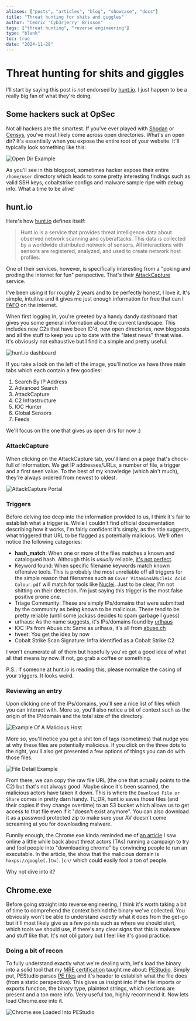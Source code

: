 ```yaml
---
aliases: ["posts", "articles", "blog", "showcase", "docs"]
title: "Threat hunting for shits and giggles"
author: "Cedric 'Cyb3rjerry' Brisson"
tags: ["threat hunting", "reverse engineering"]
type: "blank"
toc: true
date: "2024-11-28"
---
```


# Threat hunting for shits and giggles

I'll start by saying this post is _not_ endorsed by [hunt.io](https://hunt.io/). I just happen to be a really big fan of what they're doing.


## Some hackers suck at OpSec

Not all hackers are the smartest. If you've ever played with [Shodan](https://shodan.io) or [Censys](https://censys.com), you've most likely come across open directories. What's an open dir? It's essentially when you expose the entire root of your website. It'll typically look something like this:

![Open Dir Example](/images/open-dir-example.png)

As you'll see in this blogpost, sometimes hacker expose their entire `/home/user` directory which leads to some pretty interesting findings such as valid SSH keys, cobaltstrike configs and malware sample ripe with debug info. What a time to be alive!

## hunt.io

Here's how [hunt.io](https://hunt.io/) defines itself:

> Hunt.io is a service that provides threat intelligence data about observed network scanning and cyberattacks. This data is collected by a worldwide distributed network of sensors. All interactions with sensors are registered, analyzed, and used to create network host profiles.

One of their services, however, is specifically interesting from a "poking and proding the internet for fun" perspective. That's their [AttackCapture](https://hunt.io/features/attackcapture) service.

I've been using it for roughly 2 years and to be perfectly honest, I love it. It's simple, intuitive and it gives me just enough information for free that can I [FAFO](https://en.wiktionary.org/wiki/FAFO#English) on the internet.

When first logging in, you're greeted by a handy dandy dashboard that gives you some general information about the current landscape. This includes new C2s that have been ID'd, new open directories, new blogposts and all the stuff to keep you up to date with the "latest news" threat wise. It's obviously not exhaustive but I find it a simple and pretty useful.

![hunt.io dashboard](/images/huntio-dashboard.png)

If you take a look on the left of the image, you'll notice we have three main tabs which each contain a few goodies:

1. Search By IP Address
2. Advanced Search
3. AttackCapture
4. C2 Infrastructure
5. IOC Hunter
6. Global Sensors
7. Feeds

We'll focus on the one that gives us open dirs for now :)

### AttackCapture

When clicking on the AttackCapture tab, you'll land on a page that's chock-full of information. We get IP addresses/URLs, a number of file, a trigger and a first seen value. To the best of my knowledge (which ain't much), they're always ordered from newest to oldest.

![AttackCapture Portal](/images/attackcapture-portal.png)

### Triggers

Before delving too deep into the information provided to us, I think it's fair to establish what a trigger is. While I couldn't find official documentation describing how it works, I'm fairly confident it's simply, as the title suggests, what triggered that URL to be flagged as potentially malicious. We'll often notice the following categories:

- **hash_match**: When one or more of the files matches a known and catalogued hash. Although this is _usually_ reliable, [it's not perfect](https://detect-respond.blogspot.com/2022/04/stop-using-hashes-for-detection-and.html).
- Keyword found: When specific filename keywords match known offensive tools. This is probably the most unreliable off all triggers for the simple reason that filenames such as `Cover Vitamins&Nucleic Acid Colour.pdf` will match for tools like [Nuclei](https://github.com/projectdiscovery/nuclei). Just to be clear, I'm not shitting on their detection. I'm just saying this trigger is the most false positive prone one.
- Triage Community: These are simply IPs/domains that were submitted by the community as being known to be malicious. These tend to be pretty reliable (until some jackass decides to spam garbage I guess)
- urlhaus: As the name suggests, it's IPs/domains found by [urlhaus](https://urlhaus.abuse.ch/)
- IOC IPs from Abuse.ch: Same as urlhaus, it's all from [abuse.ch](https://abuse.ch/)
- tweet: You get the idea by now
- Cobalt Strike Scan Signature: Infra identified as a Cobalt Strike C2


I won't enumerate all of them but hopefully you've got a good idea of what all that means by now. If not, go grab a coffee or something.

P.S.: If someone at hunt.io is reading this, please normalize the casing of your triggers. It looks weird.

### Reviewing an entry

Upon clicking one of the IPs/domains, you'll see a nice list of files which you can interact with. More so, you'll also notice a bit of context such as the origin of the IP/domain and the total size of the directory.

![Example Of A Malicious Host](/images/malicious-host.png)

More so, you'll notice you get a shit ton of tags (sometimes) that nudge you at why these files are potentially malicious. If you click on the three dots to the right, you'll also get presented a few options of things you can do with those files.

![File Detail Example](/images/details-for-file.png)

From there, we can copy the raw file URL (the one that actually points to the C2) but that's not always good. Maybe since it's been scanned, the malicious actors have taken it down. This is where the `Download File or Share` comes in pretty darn handy. TL;DR, hunt.io saves those files (and their copies if they change overtime) to an S3 bucket which allows us to get access to that file even if it "doesn't exist anymore". You can also download it as a password protected zip to make sure your AV doesn't come screaming at you for downloading malware.

Funnily enough, the Chrome.exe kinda reminded me of [an article](https://www.sonicwall.com/blog/fake-google-chrome-website-tricks-users-into-installing-malware) I saw online a little while back about threat actors (TAs) running a campaign to try and fool people into "downloading chrome" by convincing people to run an executable. In the article, the show that the malicious domain is `hxxps://google[.]tw[.]cn/` which could easily fool a ton of people.

Why not dive into it?

## Chrome.exe

Before going straight into reverse engineering, I think it's worth taking a bit of time to comprehend the context behind the binary we've collected. You obviously won't be able to understand _exactly_ what it does from the get-go but it'll most likely give us a few points such as where we should start, which tools we should use, if there's any clear signs that this is malware and stuff like that. It's not obligatory but I feel like it's good practice.

### Doing a bit of recon

To fully understand exactly what we're dealing with, let's load the binary into a solid tool that my [MRE certification](https://www.mosse-institute.com/certifications/mre-certified-reverse-engineer.html) taught me about: [PEStudio](https://www.winitor.com/download2). Simply put, PEStudio parses [PE files](https://en.wikipedia.org/wiki/Portable_Executable#:~:text=The%20Portable%20Executable%20(PE)%20format,systems%2C%20and%20in%20UEFI%20environments.) and it's header to establish what the file does (from a static perspective). This gives us insight into if the file imports or exports function, the binary type, plaintext strings, which sections are present and a ton more info. Very useful too, highly recommend it. Now lets load Chrome.exe into it.

![Chrome.exe Loaded Into PEStudio](/images/pe-studio-chromeexe.png)